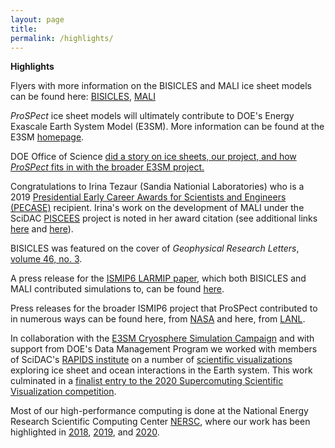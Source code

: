 ```yaml
---
layout: page
title: 
permalink: /highlights/
---
```


**Highlights**

Flyers with more information on the BISICLES and MALI ice sheet models can be found here: [BISICLES](https://e3sm.org/wp-content/uploads/2018/08/ResearchHighlight_BISICLES.pdf), [MALI](https://climatemodeling.science.energy.gov/sites/default/files/technical-highlights/TechnicalHighlight_MALI.pdf)

*ProSPect* ice sheet models will ultimately contribute to DOE's Energy Exascale Earth System Model (E3SM). More information can be found at the E3SM [homepage](https://e3sm.org/).

DOE Office of Science [did a story on ice sheets, our project, and how *ProSPect* fits in with the broader E3SM project.](https://www.energy.gov/science/articles/simulating-ice-bottom-world-modeling-antarctic-ice-sheets) 

Congratulations to Irina Tezaur (Sandia Nationial Laboratories) who is a 2019 [Presidential Early Career Awards for Scientists and Engineers (PECASE)](https://www.energy.gov/nnsa/articles/11-nnsa-employees-receive-highest-honor-early-career-scientists-and-engineers?fbclid=IwAR1gVTwdoJhEG5MD9bbjvT3KRN6qVVQtL5HSrQr8ds6-wfLH4n5_CHIyzew) recipient. Irina's work on the development of MALI under the SciDAC [PISCEES](https://climatemodeling.science.energy.gov/projects/predicting-ice-sheet-and-climate-evolution-extreme-scales-piscees) project is noted in her award citation (see additional links [here](https://www.sandia.gov/~ikalash/_assets/Communicator.html) and [here](https://www.energy.gov/articles/secretary-perry-congratulates-recipients-presidential-early-career-award-scientists-and)).   

BISICLES was featured on the cover of *Geophysical Research Letters*, [volume 46, no. 3](https://agupubs.onlinelibrary.wiley.com/doi/pdf/10.1002/grl.57643).

A press release for the [ISMIP6 LARMIP paper](https://www.earth-syst-dynam.net/11/35/2020/esd-11-35-2020.pdf), which both BISICLES and MALI contributed simulations to, can be found [here](https://www.egu.eu/news/605/the-antarctica-factor-model-uncertainties-reveal-upcoming-sea-level-risk/).  

Press releases for the broader ISMIP6 project that ProSPect contributed to in numerous ways can be found here, from [NASA](https://www.nasa.gov/feature/goddard/2020/emissions-could-add-15-inches-to-2100-sea-level-rise-nasa-led-study-finds) and here, from [LANL](https://www.lanl.gov/discover/news-release-archive/2020/September/0917-ice-sheets.php).  

In collaboration with the [E3SM Cryosphere Simulation Campaign](https://e3sm.org/research/cryosphere-ocean/) and with support from DOE's Data Management Program we worked with members of SciDAC's [RAPIDS institute](https://rapids.lbl.gov/) on a number of [scientific visualizations](https://e3sm.org/scientific-visualization-of-e3sms-cryosphere-campaign-simulations/) exploring ice sheet and ocean interactions in the Earth system. This work culminated in a [finalist entry to the 2020 Supercomuting Scientific Visualization competition](https://youtu.be/Wt0TvNjYsOs).  

Most of our high-performance computing is done at the National Energy Research Scientific Computing Center [NERSC](https://www.nersc.gov/about/), where our work has been highlighted in [2018](https://www.nersc.gov/assets/Science-Highlights-Presentations/NERSC-Highlights-2018-3-FINAL.pdf), [2019](https://www.nersc.gov/assets/Science-Highlights-Presentations/NERSC-Science-Highlights-R20191016.pdf), and [2020](https://www.nersc.gov/science/science-highlights-presentations/).

